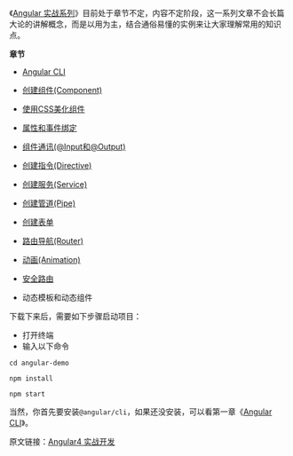 《[Angular 实战系列](http://ghmagical.com/article/page/id/6iaMdDWC8J9k)》目前处于章节不定，内容不定阶段，这一系列文章不会长篇大论的讲解概念，而是以用为主，结合通俗易懂的实例来让大家理解常用的知识点。

**章节**

- [Angular CLI](http://ghmagical.com/article/page/id/na7zoYaTCXmK)

- [创建组件(Component)](http://ghmagical.com/article/page/id/rpnjrjgb2VKk)

- [使用CSS美化组件](http://ghmagical.com/article/page/id/5e3u4IANqDEu)

- [属性和事件绑定](http://ghmagical.com/article/page/id/jn8WEZ0PEgqM)
 
- [组件通讯(@Input和@Output)](http://ghmagical.com/article/page/id/RqwseHjX47oL)

- [创建指令(Directive)](http://ghmagical.com/article/page/id/RgIvn9Pai3ks)

- [创建服务(Service)](http://ghmagical.com/article/page/id/GaxxslSZ6G0T)

- [创建管道(Pipe)](http://ghmagical.com/article/page/id/PvBmvywEA0Hi)

- [创建表单](http://ghmagical.com/article/page/id/m0X2y65L8JKX)

- [路由导航(Router)](http://ghmagical.com/article/page/id/xIT4VfvbWHXi)

- [动画(Animation)](http://ghmagical.com/article/page/id/MdysVNc4H22K)

- [安全路由](http://ghmagical.com/article/page/id/b8uJOlMvlQDA)

- 动态模板和动态组件

下载下来后，需要如下步骤启动项目：
- 打开终端
- 输入以下命令
```
cd angular-demo

npm install

npm start
```
当然，你首先要安装`@angular/cli`，如果还没安装，可以看第一章《[Angular CLI](http://ghmagical.com/article/page/id/na7zoYaTCXmK)》。

原文链接：[Angular4 实战开发](http://ghmagical.com/article/page/id/6iaMdDWC8J9k)
